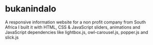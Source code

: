 # bukanindalo
A responsive information website for a non profit company from South Africa
I built it with HTML, CSS & JavaScript sliders, animations and JavaScript dependencies like lightbox.js, owl-carousel.js, popper.js and slick.js

